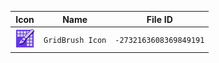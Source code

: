 | Icon | Name | File ID |
| ---  | ---  | ---     |
| ![](GridBrush%20Icon.png) | `GridBrush Icon` | `-2732163608369849191` |
